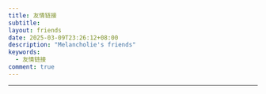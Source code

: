 ```yaml
---
title: 友情链接
subtitle:
layout: friends
date: 2025-03-09T23:26:12+08:00
description: "Melancholie's friends"
keywords:
  - 友情链接
comment: true
---
```


<!-- The `friends.yml` file placed in the `yourProject/data/` directory will be loaded automatically here. -->

---

<!-- You can define additional content below for this page. -->
